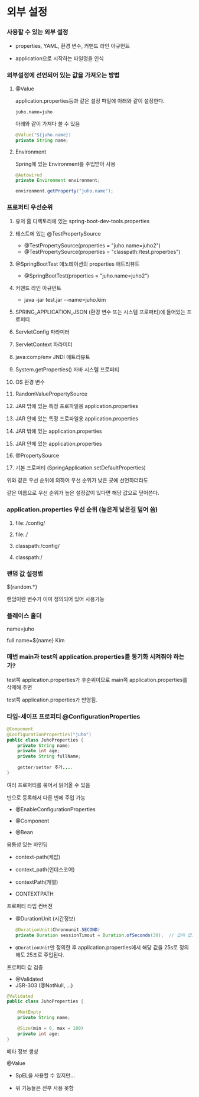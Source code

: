 # 외부 설정



### 사용할 수 있는 외부 설정

- properties, YAML, 환경 변수, 커맨드 라인 아규먼트

- application으로 시작하는 파일명을 인식



### 외부설정에 선언되어 있는 값을 가져오는 방법

1. @Value

   application.properties등과 같은 설정 파일에 아래와 같이 설정한다.

   ```properties
   juho.name=juho
   ```

   아래와 같이 가져다 쓸 수 있음

   ```java
   @Value("${juho.name})
   private String name;
   ```

2. Environment

   Spring에 있는 Environment를 주입받아 사용

   ```java
   @Autowired
   private Environment environment;
   
   environment.getProperty("juho.name");
   ```



### 프로퍼티 우선순위

1. 유저 홈 디렉토리에 있는 spring-boot-dev-tools.properties

2. 테스트에 있는 @TestPropertySource
   - @TestPropertySource(properties = "juho.name=juho2")
   - @TestPropertySource(properties = "classpath:/test.properties")

3. @SpringBootTest 애노테이션의 properties 애트리뷰트
   - @SpringBootTest(properties = "juho.name=juho2")

4. 커맨드 라인 아규먼트
   - java -jar test.jar --name=juho.kim

5. SPRING_APPLICATION_JSON (환경 변수 또는 시스템 프로퍼티)에 들어있는 프로퍼티

6. ServletConfig 파라미터

7. ServletContext 파라미터

8. java:comp/env JNDI 애트리뷰트

9. System.getProperties() 자바 시스템 프로퍼티

10. OS 환경 변수

11. RandomValuePropertySource

12. JAR 밖에 있는 특정 프로파일용 application.properties

13. JAR 안에 있는 특정 프로파일용 application.properties

14. JAR 밖에 있는 application.properties

15. JAR 안에 있는 application.properties

16. @PropertySource

17. 기본 프로퍼티 (SpringApplication.setDefaultProperties)

위와 같은 우선 순위에 의하여 우선 순위가 낮은 곳에 선언하더라도

같은 이름으로 우선 순위가 높은 설정값이 있다면 해당 값으로 덮어쓴다.



### application.properties 우선 순위 (높은게 낮은걸 덮어 씀)

1. file:./config/

2. file:./

3. classpath:/config/

4. classpath:/



### 랜덤 값 설정법

${random.*}

랜덤이란 변수가 이미 정의되어 있어 사용가능



### 플레이스 홀더

name=juho

full.name=${name} Kim



### 매번 main과 test의 application.properties를 동기화 시켜줘야 하는가?

test쪽 application.properties가 후순위이므로 main쪽 application.properties를 삭제해 주면

test쪽 application.properties가 반영됨.



### 타입-세이프 프로퍼티 @ConfigurationProperties

```java
@Component
@ConfigurationProperties("juho")
public class JuhoProperties {
    private String name;
    private int age;
    private String fullName;
    
    getter/setter 추가....
}
```



여러 프로퍼티를 묶어서 읽어올 수 있음

빈으로 등록해서 다른 빈에 주입 가능

- @EnableConfigurationProperties

- @Component

- @Bean



융통성 있는 바인딩

- context-path(케밥)

- context_path(언더스코어)

- contextPath(캐멀)

- CONTEXTPATH



프로퍼티 타입 컨버전

- @DurationUnit (시간정보)

  ```java
  @DurationUnit(Chronounit.SECOND)
  private Duration sessionTimout = Duration.ofSeconds(30);  // 값이 없으면 디폴트 30초
  ```

- `@DurationUnit`만 정의한 후 application.properties에서 해당 값을 25s로 정의해도 25초로 주입된다.



프로퍼티 값 검증

- @Validated
- JSR-303 (@NotNull, ...)

```java
@Validated
public class JuhoProperties {

    @NotEmpty
    private String name;

    @Size(min = 0, max = 100)
    private int age;
}
```



메타 정보 생성

@Value

- SpEL을 사용할 수 있지만...

- 위 기능들은 전부 사용 못함

